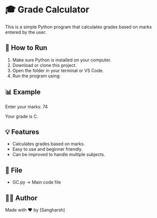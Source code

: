# 🎓 Grade Calculator

This is a simple Python program that calculates grades based on marks entered by the user.

## 🔧 How to Run
1. Make sure Python is installed on your computer.  
2. Download or clone this project.  
3. Open the folder in your terminal or VS Code.  
4. Run the program using:

## 📊 Example

Enter your marks: 74

Your grade is C.

## 💡 Features
- Calculates grades based on marks.
- Easy to use and beginner friendly.
- Can be improved to handle multiple subjects.

## 📁 File
- GC.py → Main code file

## 👨‍💻 Author
Made with ❤ by [Sangharsh]

